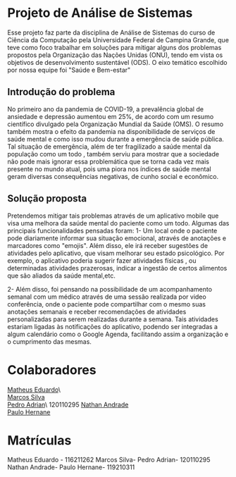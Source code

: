 # Projeto de Análise de Sistemas

Esse projeto faz parte da disciplina de Análise de Sistemas do curso de Ciência da Computação pela Universidade Federal de Campina Grande, que teve como foco trabalhar em soluções para mitigar alguns dos problemas propostos pela Organização das Nações Unidas (ONU), tendo em vista os objetivos de desenvolvimento sustentável (ODS). O eixo temático escolhido por nossa equipe foi "Saúde e Bem-estar"

## Introdução do problema

No primeiro ano da pandemia de COVID-19, a prevalência global de ansiedade e 
depressão aumentou em 25%, de acordo com um resumo científico 
divulgado pela Organização Mundial da Saúde (OMS). O resumo também mostra o efeito da pandemia na disponibilidade de serviços de saúde mental e como isso mudou durante a emergência de saúde pública. Tal situação de emergência, além de ter fragilizado a saúde mental da população como um todo , também serviu para mostrar que a sociedade não pode mais ignorar essa problemática que se torna cada vez mais presente no mundo atual, pois uma piora nos índices de saúde mental geram diversas consequências negativas, de cunho social e econômico.

## Solução proposta

Pretendemos mitigar tais problemas através de um aplicativo mobile que visa uma melhora da saúde mental do paciente como um todo. Algumas das principais funcionalidades pensadas foram: 
1- Um local onde o paciente pode diariamente informar sua situação emocional, através de anotações e marcadores como "emojis". Além disso, ele irá receber sugestões de atividades pelo aplicativo, que visam melhorar seu estado psicológico. Por exemplo, o aplicativo poderia sugerir fazer atividades físicas , ou determinadas atividades prazerosas, indicar a ingestão de certos alimentos que são aliados da saúde mental,etc. 

2- Além disso, foi pensando na possibilidade de um acompanhamento semanal com um médico através de uma sessão realizada por video conferência, onde o paciente pode compartilhar com o mesmo suas anotações semanais e receber recomendações de atividades personalizadas para serem realizadas durante a semana. Tais atividades estariam ligadas às notificações do aplicativo, podendo ser integradas a algum calendário como o Google Agenda, facilitando assim a organização e o cumprimento das mesmas.

# Colaboradores
[Matheus Eduardo](https://github.com/HurleySA)\    
[Marcos Silva](https://github.com/marcossilvaxx)\
[Pedro Adrian](https://github.com/adrianmartinez-cg)\   120110295
[Nathan Andrade](https://github.com/Nathan4Andrade)\
[Paulo Hernane](https://github.com/PauloHFS)

# Matrículas
Matheus Eduardo - 116211262
Marcos Silva- 
Pedro Adrian- 120110295
Nathan Andrade- 
Paulo Hernane- 119210311



